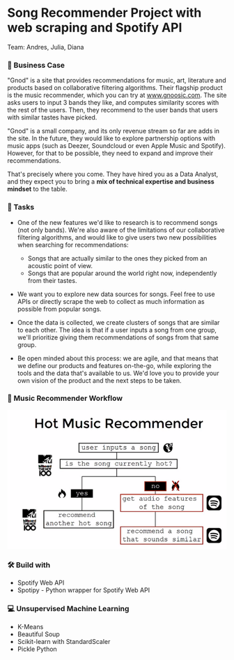 # Song Recommender Project with web scraping and Spotify API

Team: Andres, Julia, Diana

### 💼 Business Case <a class="anchor" id="first-bullet-point"></a>

"Gnod" is a site that provides recommendations for music, art, literature and products based on collaborative filtering algorithms. Their flagship product is the music recommender, which you can try at www.gnoosic.com. The site asks users to input 3 bands they like, and computes similarity scores with the rest of the users. Then, they recommend to the user bands that users with similar tastes have picked.

"Gnod" is a small company, and its only revenue stream so far are adds in the site. In the future, they would like to explore partnership options with music apps (such as Deezer, Soundcloud or even Apple Music and Spotify). However, for that to be possible, they need to expand and improve their recommendations.

That's precisely where you come. They have hired you as a Data Analyst, and they expect you to bring a **mix of technical expertise and business mindset** to the table.

### 📝 Tasks <a class="anchor" id="second-bullet-point"></a>

* One of the new features we'd like to research is to recommend songs (not only bands). We're also aware of the limitations of our collaborative filtering algorithms, and would like to give users two new possibilities when searching for recommendations:

    * Songs that are actually similar to the ones they picked from an acoustic point of view.
    * Songs that are popular around the world right now, independently from their tastes.

* We want you to explore new data sources for songs. Feel free to use APIs or directly scrape the web to collect as much information as possible from popular songs. 

* Once the data is collected, we create clusters of songs that are similar to each other.                                                                               The idea is that if a user inputs a song from one group, we'll prioritize giving them recommendations of songs from that same group.

* Be open minded about this process: we are agile, and that means that we define our products and features on-the-go, while exploring the tools and the data that's available to us. We'd love you to provide your own vision of the product and the next steps to be taken.

### 🎵 Music Recommender Workflow <a class="anchor" id="third-bullet-point"></a>

![image](https://github.com/JuliaIron/song_recommender/blob/main/music_recommender_workflow.PNG)

### 🛠️ Build with <a class="anchor" id="fourth-bullet-point"></a>

* Spotify Web API
* Spotipy - Python wrapper for Spotify Web API

### 💻 Unsupervised Machine Learning <a class="anchor" id="fifth-bullet-point"></a>

* K-Means
* Beautiful Soup
* Scikit-learn with StandardScaler
* Pickle Python

